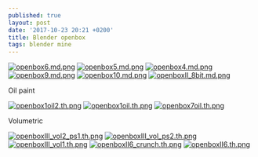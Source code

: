 ```yaml
---
published: true
layout: post
date: '2017-10-23 20:21 +0200'
title: Blender openbox
tags: blender mine
---
```

[![openbox6.md.png](https://cdn.scrot.moe/images/2017/10/23/openbox6.md.png)](https://cdn.scrot.moe/images/2017/10/24/openbox7.png)
[![openbox5.md.png](https://cdn.scrot.moe/images/2017/10/23/openbox5.md.png)](https://cdn.scrot.moe/images/2017/10/23/openbox5.png)
[![openbox4.md.png](https://cdn.scrot.moe/images/2017/10/23/openbox4.md.png)](https://cdn.scrot.moe/images/2017/10/23/openbox4.png)
[![openbox9.md.png](https://cdn.scrot.moe/images/2017/10/23/openbox9.md.png)](https://cdn.scrot.moe/images/2017/10/23/openbox9.png)
[![openbox10.md.png](https://cdn.scrot.moe/images/2017/10/23/openbox10.md.png)](https://cdn.scrot.moe/images/2017/10/23/openbox10.png)
[![openboxII_8bit.md.png](https://cdn.scrot.moe/images/2017/10/24/openboxII_8bit.md.png)](https://cdn.scrot.moe/images/2017/10/24/openboxII_8bit.png)

Oil paint

[![openbox1oil2.th.png](https://cdn.scrot.moe/images/2017/10/24/openbox1oil2.th.png)](https://cdn.scrot.moe/images/2017/10/24/openbox1oil2.png) 
[![openbox1oil.th.png](https://cdn.scrot.moe/images/2017/10/24/openbox1oil.th.png)](https://cdn.scrot.moe/images/2017/10/24/openbox1oil.png)
[![openbox7oil.th.png](https://cdn.scrot.moe/images/2017/10/24/openbox7oil.th.png)](https://cdn.scrot.moe/images/2017/10/24/openbox7oil.png)

Volumetric

[![openboxIII_vol2_ps1.th.png](https://cdn.scrot.moe/images/2017/10/25/openboxIII_vol2_ps1.th.png)](https://cdn.scrot.moe/images/2017/10/25/openboxIII_vol2_ps1.png)
[![openboxIII_vol_ps2.th.png](https://cdn.scrot.moe/images/2017/10/27/openboxIII_vol_ps2.th.png)](https://cdn.scrot.moe/images/2017/10/27/openboxIII_vol_ps2.png)
[![openboxIII_vol1.th.png](https://cdn.scrot.moe/images/2017/10/27/openboxIII_vol1.th.png)](https://cdn.scrot.moe/images/2017/10/27/openboxIII_vol1.png)
[![openboxII6_crunch.th.png](https://cdn.scrot.moe/images/2017/10/28/openboxII6_crunch.th.png)](https://cdn.scrot.moe/images/2017/10/28/openboxII6_crunch.png)
[![openboxII6.th.png](https://cdn.scrot.moe/images/2017/10/28/openboxII6.th.png)](https://cdn.scrot.moe/images/2017/10/28/openboxII6.png)
